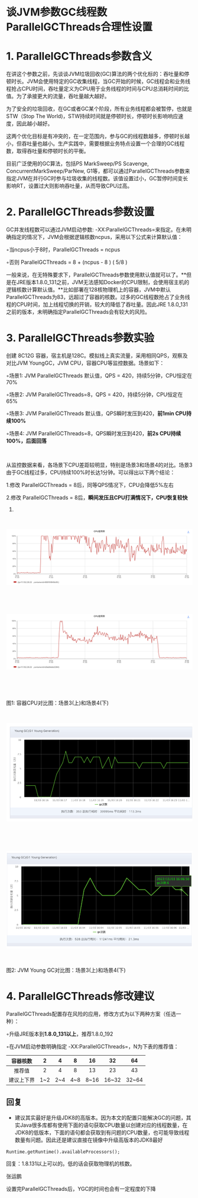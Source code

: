 # 谈JVM参数GC线程数ParallelGCThreads合理性设置

# 1. ParallelGCThreads参数含义

在讲这个参数之前，先谈谈JVM垃圾回收(GC)算法的两个优化标的：吞吐量和停顿时长。JVM会使用特定的GC收集线程，当GC开始的时候，GC线程会和业务线程抢占CPU时间，吞吐量定义为CPU用于业务线程的时间与CPU总消耗时间的比值。为了承接更大的流量，吞吐量越大越好。

为了安全的垃圾回收，在GC或者GC某个阶段，所有业务线程都会被暂停，也就是STW（Stop The World)，STW持续时间就是停顿时长，停顿时长影响响应速度，因此越小越好。

这两个优化目标是有冲突的，在一定范围内，参与GC的线程数越多，停顿时长越小，但吞吐量也越小。生产实践中，需要根据业务特点设置一个合理的GC线程数，取得吞吐量和停顿时长的平衡。

目前广泛使用的GC算法，包括PS MarkSweep/PS Scavenge, ConcurrentMarkSweep/ParNew, G1等，都可以通过ParallelGCThreads参数来指定JVM在并行GC时参与垃圾收集的线程数。该值设置过小，GC暂停时间变长影响RT，设置过大则影响吞吐量，从而导致CPU过高。

# 2. ParallelGCThreads参数设置

GC并发线程数可以通过JVM启动参数: -XX:ParallelGCThreads=<N>来指定。在未明确指定的情况下，JVM会根据逻辑核数ncpus，采用以下公式来计算默认值：

◦当ncpus小于8时，ParallelGCThreads = ncpus

◦否则 ParallelGCThreads = 8 + (ncpus - 8 ) ( 5/8 ) 

一般来说，在无特殊要求下，ParallelGCThreads参数使用默认值就可以了。**但是在JRE版本1.8.0_131之前，JVM无法感知Docker的CPU限制，会使用宿主机的逻辑核数计算默认值。**比如部署在128核物理机上的容器，JVM中默认ParallelGCThreads为83，远超过了容器的核数。过多的GC线程数抢占了业务线程的CPU时间，加上线程切换的开销，较大的降低了吞吐量。因此JRE 1.8.0_131之前的版本，未明确指定ParallelGCThreads会有较大的风险。

# 3. ParallelGCThreads参数实验

创建 8C12G 容器，宿主机是128C。模拟线上真实流量，采用相同QPS，观察及对比JVM YoungGC，JVM CPU，容器CPU等监控数据。场景如下：

◦场景1: JVM ParallelGCThreads 默认值，QPS = 420，持续5分钟，CPU恒定在70%

◦场景2: JVM ParallelGCThreads=8，QPS = 420，持续5分钟，CPU恒定在65%

◦场景3: JVM ParallelGCThreads 默认值，QPS瞬时发压到420，**前1min CPU持续100%**

◦场景4: JVM ParallelGCThreads=8，QPS瞬时发压到420，**前2s CPU持续100%，后面回落**

﻿

从监控数据来看，各场景下CPU差距较明显，特别是场景3和场景4的对比。场景3由于GC线程过多，CPU持续100%时长达1分钟。可以得出以下两个结论：

1.修改 ParallelGCThreads = 8后，同等QPS情况下，CPU会降低5%左右

2.修改 ParallelGCThreads = 8后，**瞬间发压且CPU打满情况下，CPU恢复较快**

1.

﻿

![img](%E8%B0%88JVM%E5%8F%82%E6%95%B0GC%E7%BA%BF%E7%A8%8B%E6%95%B0ParallelGCThreads%E5%90%88%E7%90%86%E6%80%A7%E8%AE%BE%E7%BD%AE.resource/link-20230516202033071.png)

﻿

﻿

![img](%E8%B0%88JVM%E5%8F%82%E6%95%B0GC%E7%BA%BF%E7%A8%8B%E6%95%B0ParallelGCThreads%E5%90%88%E7%90%86%E6%80%A7%E8%AE%BE%E7%BD%AE.resource/link-20230516202033155.png)

﻿

﻿

图1: 容器CPU对比图：场景3(上)和场景4(下)

﻿

![img](%E8%B0%88JVM%E5%8F%82%E6%95%B0GC%E7%BA%BF%E7%A8%8B%E6%95%B0ParallelGCThreads%E5%90%88%E7%90%86%E6%80%A7%E8%AE%BE%E7%BD%AE.resource/link-20230516202033080.png)

﻿﻿



﻿

![img](%E8%B0%88JVM%E5%8F%82%E6%95%B0GC%E7%BA%BF%E7%A8%8B%E6%95%B0ParallelGCThreads%E5%90%88%E7%90%86%E6%80%A7%E8%AE%BE%E7%BD%AE.resource/link-20230516202033068.png)

﻿﻿



图2: JVM Young GC对比图：场景3(上)和场景4(下)

# 4. ParallelGCThreads修改建议

 ParallelGCThreads配置存在风险的应用，修改方式为以下两种方案（任选一种）：

◦升级JRE版本到**1.8.0_131以上**，推荐1.8.0_192

◦在JVM启动参数明确指定 -XX:ParallelGCThreads=<N>，N为下表的推荐值：

|  容器核数  |  2   |  4   |  8   |  16  |  32   |  64   |
| :--------: | :--: | :--: | :--: | :--: | :---: | :---: |
|   推荐值   |  2   |  4   |  8   |  13  |  23   |  43   |
| 建议上下界 | 1~2  | 2~4  | 4~8  | 8~16 | 16~32 | 32~64 |

## 回复

- 建议其实最好是升级JDK8的高版本。因为本文的配置只能解决GC的问题，其实Java很多库都有使用下面的语句获取CPU数量以创建对应的线程数量，在JDK8的低版本，下面的语句都会获取到有问题的CPU数量，也可能导致线程数量有问题。因此还是建议直接在镜像中升级高版本的JDK8最好

```
Runtime.getRuntime().availableProcessors();
```

﻿回复：1.8.131以上可以的。低的话会获取物理机的核数。

张运鹏

设置完ParallelGCThreads后，YGC的时间也会有一定程度的下降
